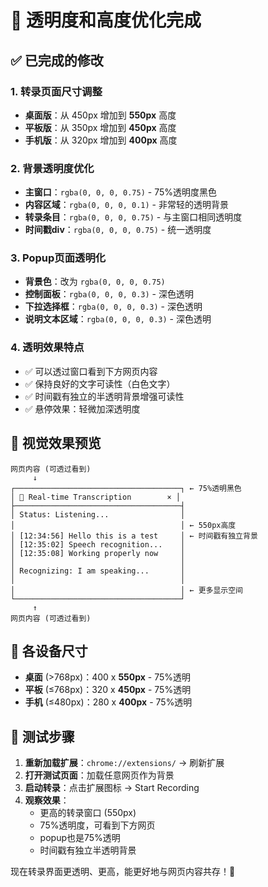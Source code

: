 # 🔧 透明度和高度优化完成

## ✅ 已完成的修改

### 1. **转录页面尺寸调整**
- **桌面版**：从 450px 增加到 **550px** 高度
- **平板版**：从 350px 增加到 **450px** 高度  
- **手机版**：从 320px 增加到 **400px** 高度

### 2. **背景透明度优化**
- **主窗口**：`rgba(0, 0, 0, 0.75)` - 75%透明度黑色
- **内容区域**：`rgba(0, 0, 0, 0.1)` - 非常轻的透明背景
- **转录条目**：`rgba(0, 0, 0, 0.75)` - 与主窗口相同透明度
- **时间戳div**：`rgba(0, 0, 0, 0.75)` - 统一透明度

### 3. **Popup页面透明化**
- **背景色**：改为 `rgba(0, 0, 0, 0.75)` 
- **控制面板**：`rgba(0, 0, 0, 0.3)` - 深色透明
- **下拉选择框**：`rgba(0, 0, 0, 0.3)` - 深色透明
- **说明文本区域**：`rgba(0, 0, 0, 0.3)` - 深色透明

### 4. **透明效果特点**
- ✅ 可以透过窗口看到下方网页内容
- ✅ 保持良好的文字可读性（白色文字）
- ✅ 时间戳有独立的半透明背景增强可读性
- ✅ 悬停效果：轻微加深透明度

## 🎯 视觉效果预览

```
网页内容 (可透过看到)
     ↓
┌─────────────────────────────────────┐ ← 75%透明黑色
│ 🎵 Real-time Transcription        × │ 
├─────────────────────────────────────┤
│ Status: Listening...                │ 
│                                     │ ← 550px高度
│ [12:34:56] Hello this is a test     │ ← 时间戳有独立背景
│ [12:35:02] Speech recognition...    │
│ [12:35:08] Working properly now     │
│                                     │
│ Recognizing: I am speaking...       │ 
│                                     │
│                                     │ ← 更多显示空间
└─────────────────────────────────────┘
     ↑
网页内容 (可透过看到)
```

## 📱 各设备尺寸

- **桌面** (>768px)：400 x **550px** - 75%透明
- **平板** (≤768px)：320 x **450px** - 75%透明  
- **手机** (≤480px)：280 x **400px** - 75%透明

## 🔄 测试步骤

1. **重新加载扩展**：`chrome://extensions/` → 刷新扩展
2. **打开测试页面**：加载任意网页作为背景
3. **启动转录**：点击扩展图标 → Start Recording
4. **观察效果**：
   - 更高的转录窗口 (550px)
   - 75%透明度，可看到下方网页
   - popup也是75%透明
   - 时间戳有独立半透明背景

现在转录界面更透明、更高，能更好地与网页内容共存！🎉
